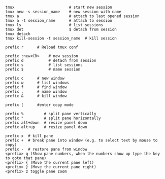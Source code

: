     tmux                        # start new session
    tmux new -s session_name    # new session with name 
    tmux a                      # attach to last opened session    
    tmux a -t session_name      # attach to session    
    tmux ls                     # list sessions
    tmux det                    $ detach from session
    tmux detach
    tmux kill-session -t session_name  # kill session 
    
    prefix r      # Reload tmux conf

    prefix :new<CR>    # new session
    prefix d           # detach from session
    prefix s           # list sessions
    prefix $           # name session

    prefix c      # new window
    prefix w      # list windows
    prefix f      # find window
    prefix ,      # name window
    prefix &      # kill window

    prefix [      #enter copy mode

    prefix %         # split pane vertically
    prefix "         # split pane horizontally 
    prefix alt+down  # resize panel down
    prefix alt+up    # resize panel down

    prefix x  # kill pane
    prefix +  # break pane into window (e.g. to select text by mouse to copy)
    prefix -  # restore pane from window
    <prefix> q (Show pane numbers, when the numbers show up type the key to goto that pane)
    <prefix> { (Move the current pane left)
    <prefix> } (Move the current pane right)
    <prefix> z toggle pane zoom

